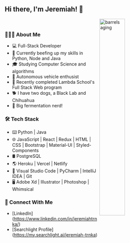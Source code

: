 <h2>Hi there, I'm Jeremiah! 👋</h2>

<!--
**kc0buk/kc0buk** is a ✨ _special_ ✨ repository because its `README.md` (this file) appears on your GitHub profile.

Here are some ideas to get you started:

- 🔭 I’m currently working on ...
- 🌱 I’m currently learning ...
- 👯 I’m looking to collaborate on ...
- 🤔 I’m looking for help with ...
- 💬 Ask me about ...
- 📫 How to reach me: ...
- 😄 Pronouns: ...
- ⚡ Fun fact: ...
-->
<img align="right" src="https://images.pexels.com/photos/1267359/pexels-photo-1267359.jpeg?cs=srgb&dl=pexels-elevate-1267359.jpg&fm=jpg" style="width: 40%" alt="barrels aging"/>
 <br>
 
 <h3>👨🏻‍💻 About Me</h3>
 
- 💻 Full-Stack Developer
- 🤔 Currently beefing up my skills in Python, Node and Java
- 🎓 Studying Computer Science and algorithms
- 🚙 Autonomous vehicle enthusist
- 🏫 Recently completed Lambda School's Full Stack Web program
- 🐕 I have two dogs, a Black Lab and Chihuahua
- 🍺 Big fermentation nerd!

<h3>🛠 Tech Stack</h3>

- ⌨️ Python | Java
- 🌐 JavaScript | React | Redux | HTML | CSS | Bootstrap | Material-UI | Styled-Components
- 🛢 PostgreSQL
- 🌎 Heroku | Vercel | Netlify
- 🔧 Visual Studio Code | PyCharm | IntelliJ IDEA | Git
- 🖥 Adobe Xd | Illustrator | Photoshop | Whimsical

<h3>🤝 Connect With Me</h3>

- [LinkedIn] (https://www.linkedin.com/in/jeremiahtrnka/)
- [Searchlight Profile] (https://my.searchlight.ai/jeremiah-trnka)
